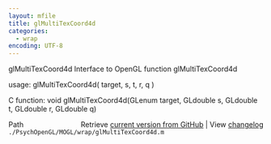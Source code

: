 ```yaml
---
layout: mfile
title: glMultiTexCoord4d
categories:
  - wrap
encoding: UTF-8
---
```


glMultiTexCoord4d  Interface to OpenGL function glMultiTexCoord4d

usage:  glMultiTexCoord4d( target, s, t, r, q )

C function:  void glMultiTexCoord4d(GLenum target, GLdouble s, GLdouble t, GLdouble r, GLdouble q)


<div class="code_header" style="text-align:right;">
  <span style="float:left;">Path&nbsp;&nbsp;</span> <span class="counter">Retrieve <a href=
  "https://raw.github.com/Psychtoolbox-3/Psychtoolbox-3/beta/./PsychOpenGL/MOGL/wrap/glMultiTexCoord4d.m">current version from GitHub</a> | View <a href=
  "https://github.com/Psychtoolbox-3/Psychtoolbox-3/commits/beta/./PsychOpenGL/MOGL/wrap/glMultiTexCoord4d.m">changelog</a></span>
</div>
<div class="code">
  <code>./PsychOpenGL/MOGL/wrap/glMultiTexCoord4d.m</code>
</div>
